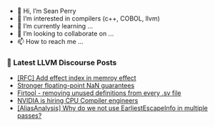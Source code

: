 - 👋 Hi, I’m Sean Perry
- 👀 I’m interested in compilers (c++, COBOL, llvm)
- 🌱 I’m currently learning ...
- 💞️ I’m looking to collaborate on ...
- 📫 How to reach me ...

<!---
s66perry/s66perry is a ✨ special ✨ repository because its `README.md` (this file) appears on your GitHub profile.
You can click the Preview link to take a look at your changes.
--->
### 📕 Latest LLVM Discourse Posts

<!-- DISCOURSE-LLVM:START -->
- [[RFC] Add effect index in memroy effect](https://discourse.llvm.org/t/rfc-add-effect-index-in-memroy-effect/72235#post_3)
- [Stronger floating-point NaN guarantees](https://discourse.llvm.org/t/stronger-floating-point-nan-guarantees/72165?page=2#post_22)
- [Firtool - removing unused definitions from every .sv file](https://discourse.llvm.org/t/firtool-removing-unused-definitions-from-every-sv-file/69353#post_4)
- [NVIDIA is hiring CPU Compiler engineers](https://discourse.llvm.org/t/nvidia-is-hiring-cpu-compiler-engineers/72242#post_1)
- [[AliasAnalysis] Why do we not use EarliestEscapeInfo in multiple passes?](https://discourse.llvm.org/t/aliasanalysis-why-do-we-not-use-earliestescapeinfo-in-multiple-passes/72237#post_3)
<!-- DISCOURSE-LLVM:END -->

